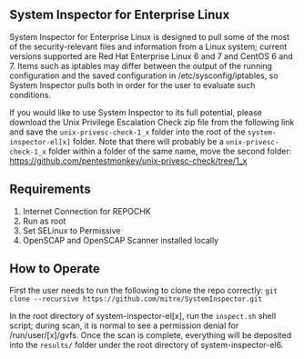 ## System Inspector for Enterprise Linux ##

System Inspector for Enterprise Linux is designed to pull some of the most of the security-relevant files and 
information from a Linux system; current versions supported are Red Hat Enterprise Linux 6 and 7 and 
CentOS 6 and 7. Items such as iptables may differ between the output of the running configuration  and the 
saved configuration in /etc/sysconfig/iptables, so System Inspector pulls both in order for the user to 
evaluate such conditions.

If you would like to use System Inspector to its full potential, please download the Unix Privilege Escalation
Check zip file from the following link and save the `unix-privesc-check-1_x` folder into the root of 
the `system-inspector-el[x]` folder. Note that there will probably be a `unix-privesc-check-1_x` folder within a folder of the same name, move the second folder: https://github.com/pentestmonkey/unix-privesc-check/tree/1_x

## Requirements ## 
1. Internet Connection for REPOCHK
2. Run as root
3. Set SELinux to Permissive
4. OpenSCAP and OpenSCAP Scanner installed locally

## How to Operate ##
First the user needs to run the following to clone the repo correctly: `git clone --recursive https://github.com/mitre/SystemInspector.git`

In the root directory of system-inspector-el[x], run the `inspect.sh` shell script; during scan, it is normal
to see a permission denial for /run/user/[x]/gvfs. Once the scan is complete, everything will be deposited 
into the `results/` folder under the root directory of system-inspector-el6. 
